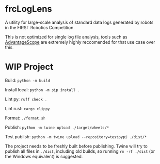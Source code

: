 # frcLogLens

A utility for large-scale analysis of standard data logs generated by robots in the FIRST Robotics Competition.

This is not optimized for single log file analysis, tools such as [AdvantageScope](https://github.com/Mechanical-Advantage/AdvantageScope) are extremely highly reccomended for that use case over this.

# WIP Project

Build: `python -m build`

Install local: `python -m pip install .`

Lint py: `ruff check .`

Lint rust: `cargo clippy`

Format: `./format.sh`

Publish: `python -m twine upload ./target/wheels/*`

Test publish: `python -m twine upload --repository=testpypi ./dist/*`

The project needs to be freshly built before publishing. Twine will try to publish all files in `./dist`, including old builds, so running `rm -rf ./dist` (or the Windows equivalent) is suggested.